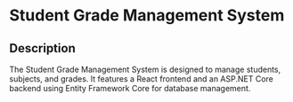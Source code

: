 <h1>Student Grade Management System</h1>

<h2>Description</h2>
The Student Grade Management System is designed to manage students, subjects, and grades. It features a React frontend and an ASP.NET Core backend using Entity Framework Core for database management.
